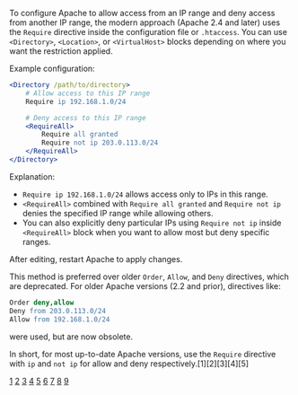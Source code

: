 To configure Apache to allow access from an IP range and deny access from another IP range, the modern approach (Apache 2.4
and later) uses the `Require` directive inside the configuration file or `.htaccess`. You can use `<Directory>`,
`<Location>`, or `<VirtualHost>` blocks depending on where you want the restriction applied.

Example configuration:

```apache
<Directory /path/to/directory>
    # Allow access to this IP range
    Require ip 192.168.1.0/24

    # Deny access to this IP range
    <RequireAll>
        Require all granted
        Require not ip 203.0.113.0/24
    </RequireAll>
</Directory>
```

Explanation:

- `Require ip 192.168.1.0/24` allows access only to IPs in this range.
- `<RequireAll>` combined with `Require all granted` and `Require not ip` denies the specified IP range while allowing
  others.
- You can also explicitly deny particular IPs using `Require not ip` inside `<RequireAll>` block when you want to allow most
  but deny specific ranges.

After editing, restart Apache to apply changes.

This method is preferred over older `Order`, `Allow`, and `Deny` directives, which are deprecated. For older Apache versions
(2.2 and prior), directives like:

```apache
Order deny,allow
Deny from 203.0.113.0/24
Allow from 192.168.1.0/24
```

were used, but are now obsolete.

In short, for most up-to-date Apache versions, use the `Require` directive with `ip` and `not ip` for allow and deny
respectively.[1][2][3][4][5]

[1](https://findnerd.com/list/view/Restrict-access-to-directories-through-ip-address-on-Apache/7924/)
[2](https://help.ovhcloud.com/csm/en-web-hosting-htaccess-ip-restriction?id=kb_article_view&sysparm_article=KB0052844)
[3](https://stackoverflow.com/questions/19711716/apache-restrict-access-to-specific-source-ip-inside-virtual-host)
[4](https://www.catalyst2.com/knowledgebase/apache/deny-access-to-ip-addresses-using-htaccess/)
[5](https://www.tecmint.com/allow-deny-access-website-apache/) [6](https://httpd.apache.org/docs/2.4/howto/access.html)
[7](https://htaccessbook.com/access-control-apache-2-4/) [8](https://httpd.apache.org/docs/2.4/mod/mod_access_compat.html)
[9](https://www.plesk.com/kb/support/how-to-allow-access-to-a-website-directory-from-specific-ip-address-in-plesk/)
